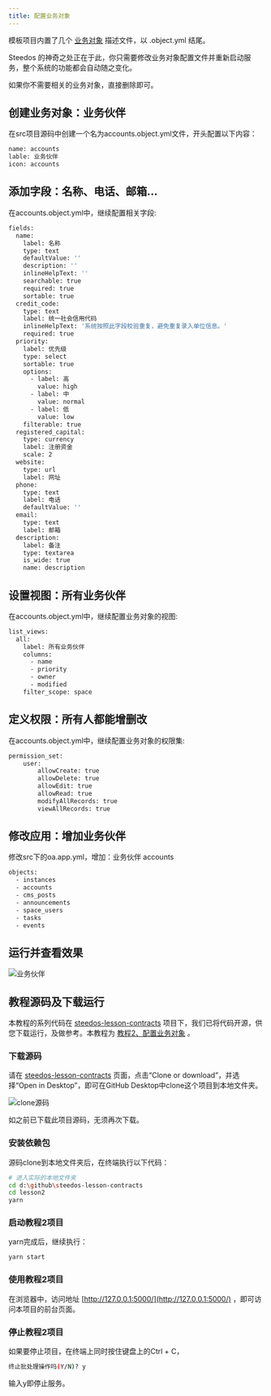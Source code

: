 ```yaml
---
title: 配置业务对象
---
```


模板项目内置了几个 [业务对象](object.md) 描述文件，以 .object.yml 结尾。

Steedos 的神奇之处正在于此，你只需要修改业务对象配置文件并重新启动服务，整个系统的功能都会自动随之变化。

如果你不需要相关的业务对象，直接删除即可。

## 创建业务对象：业务伙伴

在src项目源码中创建一个名为accounts.object.yml文件，开头配置以下内容：

```bash
name: accounts
lable: 业务伙伴
icon: accounts
```
## 添加字段：名称、电话、邮箱...

在accounts.object.yml中，继续配置相关字段:

```bash
fields:
  name:
    label: 名称
    type: text
    defaultValue: ''
    description: ''
    inlineHelpText: ''
    searchable: true
    required: true
    sortable: true
  credit_code:
    type: text
    label: 统一社会信用代码
    inlineHelpText: '系统按照此字段校验重复，避免重复录入单位信息。'
    required: true
  priority:
    label: 优先级
    type: select
    sortable: true
    options:
      - label: 高
        value: high
      - label: 中
        value: normal
      - label: 低
        value: low
    filterable: true
  registered_capital:
    type: currency
    label: 注册资金
    scale: 2
  website:
    type: url
    label: 网址
  phone:
    type: text
    label: 电话
    defaultValue: ''
  email:
    type: text
    label: 邮箱
  description:
    label: 备注
    type: textarea
    is_wide: true
    name: description
 ```

## 设置视图：所有业务伙伴

在accounts.object.yml中，继续配置业务对象的视图:

```bash
list_views:
  all:
    label: 所有业务伙伴
    columns:
      - name
      - priority
      - owner
      - modified
    filter_scope: space
```

## 定义权限：所有人都能增删改

在accounts.object.yml中，继续配置业务对象的权限集:

```bash
permission_set:
	user:
		allowCreate: true
		allowDelete: true
		allowEdit: true
		allowRead: true
		modifyAllRecords: true
		viewAllRecords: true
```

## 修改应用：增加业务伙伴

修改src下的oa.app.yml，增加：业务伙伴 accounts

```bash
objects: 
  - instances
  - accounts
  - cms_posts
  - announcements
  - space_users
  - tasks
  - events
```

## 运行并查看效果

![业务伙伴](/assets/guide_3.png)

## 教程源码及下载运行

本教程的系列代码在 [steedos-lesson-contracts](https://github.com/steedos/steedos-lesson-contracts) 项目下，我们已将代码开源，供您下载运行，及做参考。本教程为 [教程2、配置业务对象](https://github.com/steedos/steedos-lesson-contracts/tree/master/lesson2) 。

### 下载源码

请在 [steedos-lesson-contracts](https://github.com/steedos/steedos-lesson-contracts) 页面，点击“Clone or download”，并选择“Open in Desktop”，即可在GitHub Desktop中clone这个项目到本地文件夹。

![clone源码](/assets/clone.png)

如之前已下载此项目源码，无须再次下载。

### 安装依赖包
源码clone到本地文件夹后，在终端执行以下代码：
```bash
# 进入实际的本地文件夹
cd d:\github\steedos-lesson-contracts
cd lesson2
yarn
```

### 启动教程2项目
yarn完成后，继续执行：
```bash
yarn start
```

### 使用教程2项目

在浏览器中，访问地址 [http://127.0.0.1:5000/](http://127.0.0.1:5000/) ，即可访问本项目的前台页面。

### 停止教程2项目
如果要停止项目，在终端上同时按住键盘上的Ctrl + C，
```bash
终止批处理操作吗(Y/N)? y
```
输入y即停止服务。
